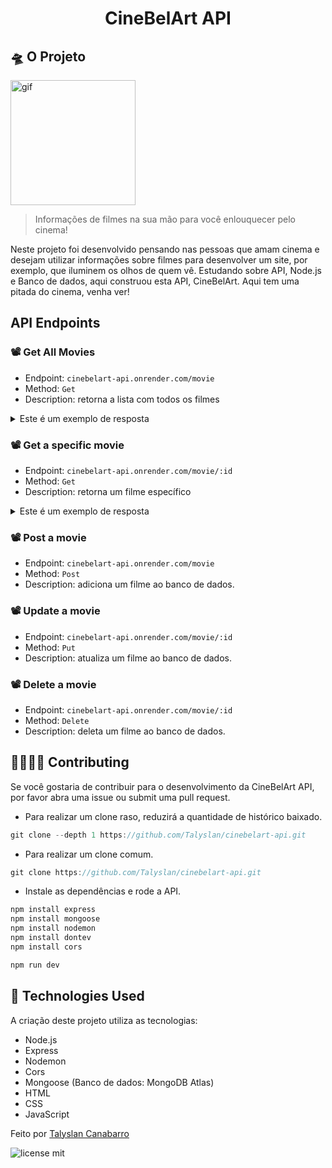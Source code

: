 <h1 align="center"> CineBelArt API </h1>

## 🛸 O Projeto
<img height="200" src="https://i.pinimg.com/originals/0c/9a/23/0c9a237b6cc734101a7de258d0c5ae8f.gif" alt="gif" />

<blockquote>Informações de filmes na sua mão para você enlouquecer pelo cinema!</blockquote>

Neste projeto foi desenvolvido pensando nas pessoas que amam cinema e desejam utilizar informações sobre filmes para desenvolver um site, por exemplo, que iluminem os olhos de quem vê. Estudando sobre API, Node.js e Banco de dados, aqui construou esta API, CineBelArt. Aqui tem uma pitada do cinema, venha ver!

## API Endpoints

### 📽️ Get All Movies
- Endpoint: `cinebelart-api.onrender.com/movie`
- Method: `Get`
- Description: retorna a lista com todos os filmes

<details>
<summary>Este é um exemplo de resposta</summary>
	
```json
{
    "moviesList": [
        {
        "id": "65c8e91a6a9b99c34d9a94c1",
        "title": "La La Land",
	"synopsis": "Mia, an aspiring actress, serves lattes to movie stars in between auditions and Sebastian, a jazz musician, scrapes by playing cocktail party gigs in dingy bars, but as success mounts they are faced with decisions that begin to fray the fragile fabric of their love affair, and the dreams they worked so hard to maintain in each other threaten to rip them apart.",
        "director": "Damien Chazelle",
        "releaseYear": 2017,
        "poster": "https://github.com/Talyslan/cinebelart-api/assets/78499700/18649499-3015-42ce-b314-8346b6222c38"
        }
    ]
}
```
</details>

### 📽️ Get a specific movie
- Endpoint: `cinebelart-api.onrender.com/movie/:id`
- Method: `Get`
- Description: retorna um filme específico

<details>
<summary>Este é um exemplo de resposta</summary>
	
```json
{
     "id": "65c8e91a6a9b99c34d9a94c1",
     "title": "La La Land",
     "director": "Damien Chazelle",
     "synopsis": "Mia, an aspiring actress, serves lattes to movie stars in between auditions and Sebastian, a jazz musician, scrapes by playing cocktail party gigs in dingy bars, but as success mounts they are faced with decisions that begin to fray the fragile fabric of their love affair, and the dreams they worked so hard to maintain in each other threaten to rip them apart.",
     "releaseYear": 2017,
     "poster": "https://github.com/Talyslan/cinebelart-api/assets/78499700/18649499-3015-42ce-b314-8346b6222c38"
}
```
</details>

### 📽️ Post a movie
- Endpoint: `cinebelart-api.onrender.com/movie`
- Method: `Post`
- Description: adiciona um filme ao banco de dados.

### 📽️ Update a movie
- Endpoint: `cinebelart-api.onrender.com/movie/:id`
- Method: `Put`
- Description: atualiza um filme ao banco de dados.

### 📽️ Delete a movie
- Endpoint: `cinebelart-api.onrender.com/movie/:id`
- Method: `Delete`
- Description: deleta um filme ao banco de dados.

<!-- ## 📌 Como ver

O projeto está hospedado no Vercel:
[Maya IA - Landing Page](https://maya-ia.vercel.app/) -->

## 👨‍👩‍👧‍👦 Contributing
Se você gostaria de contribuir para o desenvolvimento da CineBelArt API, por favor abra uma issue ou submit uma pull request.


- Para realizar um clone raso, reduzirá a quantidade de histórico baixado.
```javascript
git clone --depth 1 https://github.com/Talyslan/cinebelart-api.git
```

- Para realizar um clone comum.
```javascript
git clone https://github.com/Talyslan/cinebelart-api.git
```

- Instale as dependências e rode a API.
```javascript
npm install express
npm install mongoose
npm install nodemon
npm install dontev
npm install cors

npm run dev
```

## 🚀 Technologies Used

A criação deste projeto utiliza as tecnologias:

- Node.js
- Express
- Nodemon
- Cors
- Mongoose (Banco de dados: MongoDB Atlas)
- HTML
- CSS
- JavaScript

Feito por <a href="https://github.com/Talyslan">Talyslan Canabarro</a>
<br/>

<img src="https://img.shields.io/badge/license-MIT-8A2BE2" alt="license mit" />

